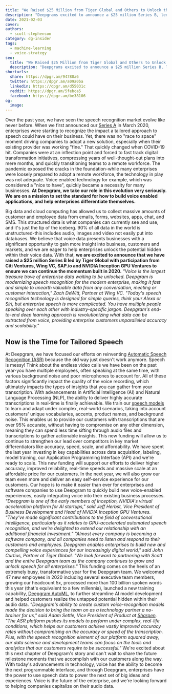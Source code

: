 ```yaml
---
title: "We Raised $25 Million from Tiger Global and Others to Unlock the Power of Voice Data and Fuel the World’s Big Ideas"
description: "Deepgrams excited to announce a $25 million Series B, led by Tiger Global, to ensure we can continue the momentum built in 2020. Learn more."
date: 2021-02-03
cover: 
authors:
  - scott-stephenson
category: dg-insider
tags:
  - machine-learning
  - voice-strategy
seo:
  title: "We Raised $25 Million from Tiger Global and Others to Unlock the Power of Voice Data and Fuel the World’s Big Ideas"
  description: "Deepgrams excited to announce a $25 million Series B, led by Tiger Global, to ensure we can continue the momentum built in 2020. Learn more."
shorturls:
  share: https://dpgr.am/94780a6
  twitter: https://dpgr.am/a09a0ba
  linkedin: https://dpgr.am/d55031c
  reddit: https://dpgr.am/5febca5
  facebook: https://dpgr.am/be38106
og:
  image: 
---
```


Over the past year, we have seen the speech recognition market evolve like never before. When we first announced our [Series A](https://blog.deepgram.com/deepgram-series-a/) in March 2020, enterprises were starting to recognize the impact a tailored approach to speech could have on their business. Yet, there was no "race to space" moment driving companies to adopt a new solution, especially when their existing provider was working "fine." That quickly changed when COVID-19 hit. Companies were at an inflection point and forced to fast track digital transformation initiatives, compressing years of well-thought-out plans into mere months, and quickly transitioning teams to a remote workforce. The pandemic exposed the cracks in the foundation-while many enterprises were loosely prepared to adopt a remote workforce, the technology in play was not adequate. Voice enabled technology for example, which was considered a "nice to have", quickly became a necessity for many businesses. **At Deepgram, we take our role in this evolution very seriously. We are on a mission to set the standard for how to build voice enabled applications, and help enterprises differentiate themselves.** 

<whitepaperpromo whitepaper="latest"></whitepaperpromo>

Big data and cloud computing has allowed us to collect massive amounts of customer and employee data from emails, forms, websites, apps, chat, and SMS. This structured data is what companies can currently see and use, and it's just the tip of the iceberg. 90% of all data in the world is unstructured-this includes audio, images and video not easily put into databases. We believe that voice data presents businesses with a significant opportunity to gain more insight into business, customers and markets, and we are eager to help enterprises unlock the potential hidden within their voice data. With that, **we are excited to announce that we have raised a $25 million Series B led by Tiger Global with participation from Citi Ventures, Wing VC, SAP.io and NVIDIA Inception GPU Ventures to ensure we can continue the momentum built in 2020.** _"Voice is the largest treasure trove of enterprise data waiting to be unlocked. Deepgram is modernizing speech recognition for the modern enterprise, making it fast and simple to unearth valuable data from any conversation, meeting or customer interaction," Zach DeWitt, Partner at Wing VC. "Today's speech recognition technology is designed for simple queries, think your Alexa or Siri, but enterprise speech is more complicated. You have multiple people speaking over each other with industry-specific jargon. Deepgram's end-to-end deep learning approach is revolutionizing what data can be extracted from voice, providing enterprise customers unparalleled accuracy and scalability."_

## Now is the Time for Tailored Speech

At Deepgram, we have focused our efforts on reinventing [Automatic Speech Recognition (ASR)](https://deepgram.com/product/overview/) because the old way just doesn't work anymore. Speech is messy! Think about the endless video calls we have been on the past year-you have multiple employees, often speaking at the same time, with various background noise and poor microphones to account for. All of these factors significantly impact the quality of the voice recording, which ultimately impacts the types of insights that you can gather from your transcription. With advancements in Artificial Intelligence (AI) and Natural Language Processing (NLP), the ability to deliver highly accurate transcriptions in real-time is finally achievable. We train our [speech models](https://deepgram.com/product/train/) to learn and adapt under complex, real-world scenarios, taking into account customers' unique vocabularies, accents, product names, and background noise. This enables us to provide our customers with transcriptions that are over 95% accurate, without having to compromise on any other dimension, meaning they can spend less time sifting through audio files and transcriptions to gather actionable insights. This new funding will allow us to continue to strengthen our lead over competitors in key market differentiators like accuracy, speed, scale, and affordability. We have spent the last year investing in key capabilities across data acquisition, labeling, model training, our Application Programming Interface (API) and we're ready to scale. This new funding will support our efforts to deliver higher accuracy, improved reliability, real-time speeds and massive scale at an affordable price for our customers. In the next year, we will also grow our team even more and deliver an easy self-service experience for our customers. Our hope is to make it easier than ever for enterprises and software companies to use Deepgram to quickly build new voice-enabled experiences, easily integrating voice into their existing business processes. _"Deepgram is one of the early members of Inception, NVIDIA's virtual acceleration platform for AI startups," said Jeff Herbst, Vice President of Business Development and Head of NVIDIA Inception GPU Ventures. "They've made significant contributions to the field of conversational intelligence, particularly as it relates to GPU-accelerated automated speech recognition, and we're delighted to extend our relationship with an additional financial investment."_ _"Almost every company is becoming a software company, and all companies need to listen and respond to their customers and employees. Deepgram enables enterprises to build new and compelling voice experiences for our increasingly digital world," said John Curtius, Partner at Tiger Global. "We look forward to partnering with Scott and the entire Deepgram team as the company continues to grow and unlock speech for all enterprises."_ This funding comes on the heels of an extremely busy, transformative year for the Deepgram team. We welcomed 47 new employees in 2020 including several executive team members, growing our headcount 5x, processed more than 100 billion spoken words this year (that's equivalent to a few millennia), launched a new training capability, [Deepgram AutoML](https://offers.deepgram.com/whats-new-auto-ml-on-demand), to further streamline AI model development and helped customers realize the untapped potential hidden within their audio data. _"Deepgram's ability to create custom voice-recognition models made the decision to bring the team on as a technology partner a no-brainer for us," said Adam Settle, Vice President of Product at [Sharpen](https://offers.deepgram.com/sharpen-case-study). "The ASR platform pushes its models to perform under complex, real-life conditions, which helps our customers achieve vastly improved accuracy rates without compromising on the accuracy or speed of the transcription. Plus, with the speech recognition element of our platform squared away, our data science and development teams can focus on the tools and analytics that our customers require to be successful."_ We're excited about this next chapter of Deepgram's story and can't wait to share the future milestone moments that we accomplish with our customers along the way. With today's advancements in technology, voice has the ability to become the next programmable interface, and through Deepgram, enterprises have the power to use speech data to power the next set of big ideas and experiences. Voice is the future of the enterprise, and we're looking forward to helping companies capitalize on their audio data.
